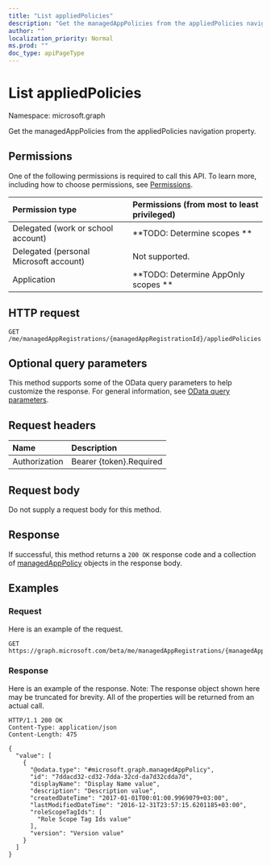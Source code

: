 ```yaml
---
title: "List appliedPolicies"
description: "Get the managedAppPolicies from the appliedPolicies navigation property."
author: ""
localization_priority: Normal
ms.prod: ""
doc_type: apiPageType
---
```


# List appliedPolicies

Namespace: microsoft.graph

Get the managedAppPolicies from the appliedPolicies navigation property.

## Permissions
One of the following permissions is required to call this API. To learn more, including how to choose permissions, see [Permissions](/concepts/permissions-reference.md).

|Permission type|Permissions (from most to least privileged)|
|:---|:---|
|Delegated (work or school account)|**TODO: Determine scopes **|
|Delegated (personal Microsoft account)|Not supported.|
|Application|**TODO: Determine AppOnly scopes **|

## HTTP request
<!-- {
  "blockType": "ignored"
}
-->
``` http
GET /me/managedAppRegistrations/{managedAppRegistrationId}/appliedPolicies
```

## Optional query parameters
This method supports some of the OData query parameters to help customize the response. For general information, see [OData query parameters](/graph/query-parameters).

## Request headers
|Name|Description|
|:---|:---|
|Authorization|Bearer {token}.Required|

## Request body
Do not supply a request body for this method.

## Response
If successful, this method returns a `200 OK` response code and a collection of [managedAppPolicy](../resources/managedapppolicy.md) objects in the response body.

## Examples

### Request
Here is an example of the request.
<!-- {
  "blockType": "request",
  "name": "get_managedapppolicy"
}
-->
``` http
GET https://graph.microsoft.com/beta/me/managedAppRegistrations/{managedAppRegistrationId}/appliedPolicies
```

### Response
Here is an example of the response. Note: The response object shown here may be truncated for brevity. All of the properties will be returned from an actual call.
<!-- {
  "blockType": "response",
  "truncated": true,
  "@odata.type": "collection(microsoft.graph.managedapppolicy)"
}
-->
``` http
HTTP/1.1 200 OK
Content-Type: application/json
Content-Length: 475

{
  "value": [
    {
      "@odata.type": "#microsoft.graph.managedAppPolicy",
      "id": "7ddacd32-cd32-7dda-32cd-da7d32cdda7d",
      "displayName": "Display Name value",
      "description": "Description value",
      "createdDateTime": "2017-01-01T00:01:00.9969079+03:00",
      "lastModifiedDateTime": "2016-12-31T23:57:15.6201185+03:00",
      "roleScopeTagIds": [
        "Role Scope Tag Ids value"
      ],
      "version": "Version value"
    }
  ]
}
```

